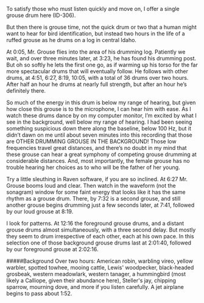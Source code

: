 To satisfy those who must listen quickly and move on, I offer a single grouse drum here (ID-306).

But then there is grouse time, not the quick drum or two that a human might want to hear for bird identification, but instead two hours in the life of a ruffed grouse as he drums on a log in central Idaho.

At 0:05, Mr. Grouse flies into the area of his drumming log.  Patiently we wait, and over three minutes later, at 3:23, he has found his drumming post. But oh so softly he lets the first one go, as if warming up his torso for the far more spectacular drums that will eventually follow. He follows with other drums, at 4:51, 6:27, 8:19, 10:05, with a total of 36 drums over two hours. After half an hour he drums at nearly full strength, but after an hour he’s definitely there. 

So much of the energy in this drum is below my range of hearing, but given how close this grouse is to the microphone, I can hear him with ease. As I watch these drums dance by on my computer monitor, I’m excited by what I see in the background, well below my range of hearing. I had been seeing something suspicious down there along the baseline, below 100 Hz, but it didn’t dawn on me until about seven minutes into this recording that those are OTHER DRUMMING GROUSE IN THE BACKGROUND! Those low frequencies travel great distances, and there’s no doubt in my mind that these grouse can hear a great symphony of competing grouse drumming at considerable distances. And, most importantly, the female grouse has no trouble hearing her choices as to who will be the father of her young.

Try a little sleuthing in Raven software, if you are so inclined. At 6:27 Mr. Grouse booms loud and clear. Then watch in the waveform (not the sonagram) window for some faint energy that looks like it has the same rhythm as a grouse drum. There, by 7:32 is a second grouse, and still another grouse begins drumming just a few seconds later, at 7:41, followed by our loud grouse at 8:19. 

I look for patterns. At 12:16 the foreground grouse drums, and a distant grouse drums almost simultaneously, with a three second delay. But mostly they seem to drum irrespective of each other, each at his own pace. In this selection one of those background grouse drums last at 2:01:40, followed by our foreground grouse at 2:02:16. 
 
#####Background
Over two hours: American robin, warbling vireo, yellow warbler, spotted towhee, mooing cattle, Lewis' woodpecker, black-headed grosbeak, western meadowlark, western tanager, a hummingbird (most likely a Calliope, given their abundance here), Steller's jay, chipping sparrow, mourning dove, and more if you listen carefully. A jet airplane begins to pass about 1:52.  
